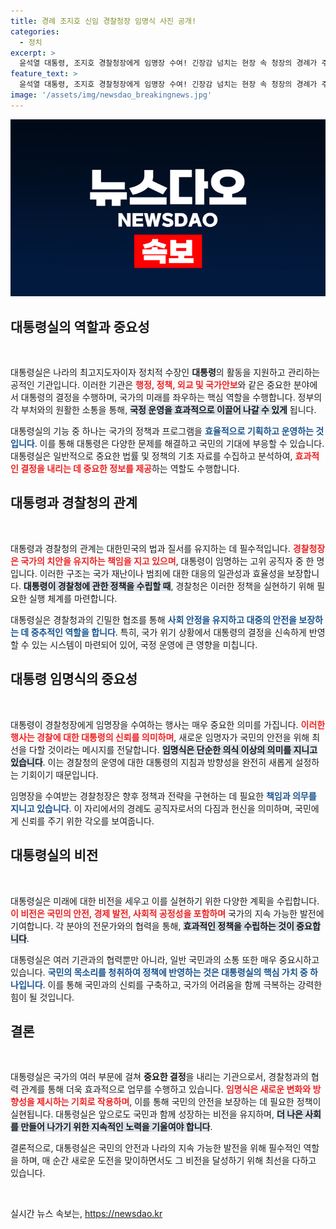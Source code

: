 ```yaml
---
title: 경례 조지호 신임 경찰청장 임명식 사진 공개!
categories:
  - 정치
excerpt: >
  윤석열 대통령, 조지호 경찰청장에게 임명장 수여! 긴장감 넘치는 현장 속 청장의 경례가 주목받고 있습니다. 정치와 치안의 새로운 변화가 시작된다.
feature_text: >
  윤석열 대통령, 조지호 경찰청장에게 임명장 수여! 긴장감 넘치는 현장 속 청장의 경례가 주목받고 있습니다. 정치와 치안의 새로운 변화가 시작된다.
image: '/assets/img/newsdao_breakingnews.jpg'
---
```


<p><img src="/assets/img/newsdao_breakingnews.jpg" alt="koreaapp 속보" /></p>

<h2 data-ke-size="size26">대통령실의 역할과 중요성</h2>

<p data-ke-size="size16">&nbsp;</p>

<p>대통령실은 나라의 최고지도자이자 정치적 수장인 <b>대통령</b>의 활동을 지원하고 관리하는 공적인 기관입니다. 이러한 기관은 <b><span style="color: #ee2323;">행정, 정책, 외교 및 국가안보</span></b>와 같은 중요한 분야에서 대통령의 결정을 수행하며, 국가의 미래를 좌우하는 핵심 역할을 수행합니다. 정부의 각 부처와의 원활한 소통을 통해, <b><span style="background-color: #21538527;">국정 운영을 효과적으로 이끌어 나갈 수 있게</span></b> 됩니다. </p>

<p>대통령실의 기능 중 하나는 국가의 정책과 프로그램을 <b><span style="color: #1a5490;">효율적으로 기획하고 운영하는 것입니다</span></b>. 이를 통해 대통령은 다양한 문제를 해결하고 국민의 기대에 부응할 수 있습니다. 대통령실은 일반적으로 중요한 법률 및 정책의 기초 자료를 수집하고 분석하여, <b><span style="color: #ee2323;">효과적인 결정을 내리는 데 중요한 정보를 제공</span></b>하는 역할도 수행합니다.</p>

<h2 data-ke-size="size26">대통령과 경찰청의 관계</h2>

<p data-ke-size="size16">&nbsp;</p>

<p>대통령과 경찰청의 관계는 대한민국의 법과 질서를 유지하는 데 필수적입니다. <b><span style="color: #ee2323;">경찰청장은 국가의 치안을 유지하는 책임을 지고 있으며</span></b>, 대통령이 임명하는 고위 공직자 중 한 명입니다. 이러한 구조는 국가 재난이나 범죄에 대한 대응의 일관성과 효율성을 보장합니다. <b><span style="background-color: #21538527;">대통령이 경찰청에 관한 정책을 수립할 때</span></b>, 경찰청은 이러한 정책을 실현하기 위해 필요한 실행 체계를 마련합니다.</p>

<p>대통령실은 경찰청과의 긴밀한 협조를 통해 <b><span style="color: #1a5490;">사회 안정을 유지하고 대중의 안전을 보장하는 데 중추적인 역할을 합니다</span></b>. 특히, 국가 위기 상황에서 대통령의 결정을 신속하게 반영할 수 있는 시스템이 마련되어 있어, 국정 운영에 큰 영향을 미칩니다.</p>

<h2 data-ke-size="size26">대통령 임명식의 중요성</h2>

<p data-ke-size="size16">&nbsp;</p>

<p>대통령이 경찰청장에게 임명장을 수여하는 행사는 매우 중요한 의미를 가집니다. <b><span style="color: #ee2323;">이러한 행사는 경찰에 대한 대통령의 신뢰를 의미하며</span></b>, 새로운 임명자가 국민의 안전을 위해 최선을 다할 것이라는 메시지를 전달합니다. <b><span style="background-color: #21538527;">임명식은 단순한 의식 이상의 의미를 지니고 있습니다</span></b>. 이는 경찰청의 운영에 대한 대통령의 지침과 방향성을 완전히 새롭게 설정하는 기회이기 때문입니다.</p>

<p>임명장을 수여받는 경찰청장은 향후 정책과 전략을 구현하는 데 필요한 <b><span style="color: #1a5490;">책임과 의무를 지니고 있습니다</span></b>. 이 자리에서의 경례도 공직자로서의 다짐과 헌신을 의미하며, 국민에게 신뢰를 주기 위한 각오를 보여줍니다. </p>

<h2 data-ke-size="size26">대통령실의 비전</h2>

<p data-ke-size="size16">&nbsp;</p>

<p>대통령실은 미래에 대한 비전을 세우고 이를 실현하기 위한 다양한 계획을 수립합니다. <b><span style="color: #ee2323;">이 비전은 국민의 안전, 경제 발전, 사회적 공정성을 포함하며</span></b> 국가의 지속 가능한 발전에 기여합니다. 각 분야의 전문가와의 협력을 통해, <b><span style="background-color: #21538527;">효과적인 정책을 수립하는 것이 중요합니다</span></b>.</p>

<p>대통령실은 여러 기관과의 협력뿐만 아니라, 일반 국민과의 소통 또한 매우 중요시하고 있습니다. <b><span style="color: #1a5490;">국민의 목소리를 청취하여 정책에 반영하는 것은 대통령실의 핵심 가치 중 하나입니다</span></b>. 이를 통해 국민과의 신뢰를 구축하고, 국가의 어려움을 함께 극복하는 강력한 힘이 될 것입니다.</p>

<h2 data-ke-size="size26">결론</h2>

<p data-ke-size="size16">&nbsp;</p>

<p>대통령실은 국가의 여러 부문에 걸쳐 <b>중요한 결정</b>을 내리는 기관으로서, 경찰청과의 협력 관계를 통해 더욱 효과적으로 업무를 수행하고 있습니다. <b><span style="color: #ee2323;">임명식은 새로운 변화와 방향성을 제시하는 기회로 작용하며</span></b>, 이를 통해 국민의 안전을 보장하는 데 필요한 정책이 실현됩니다. 대통령실은 앞으로도 국민과 함께 성장하는 비전을 유지하며, <b><span style="background-color: #21538527;">더 나은 사회를 만들어 나가기 위한 지속적인 노력을 기울여야 합니다</span></b>. </p>

<p>결론적으로, 대통령실은 국민의 안전과 나라의 지속 가능한 발전을 위해 필수적인 역할을 하며, 매 순간 새로운 도전을 맞이하면서도 그 비전을 달성하기 위해 최선을 다하고 있습니다.</p>

<p data-ke-size="size16">&nbsp;</p>
실시간 뉴스 속보는, <a href="https://newsdao.kr" rel="dofollow">https://newsdao.kr</a>


